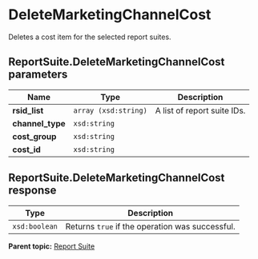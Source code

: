 # DeleteMarketingChannelCost

Deletes a cost item for the selected report suites.

## ReportSuite.DeleteMarketingChannelCost parameters

|Name|Type|Description|
|----|----|-----------|
|**rsid\_list** |`array (xsd:string)` |A list of report suite IDs.|
|**channel\_type** |`xsd:string` | |
|**cost\_group** |`xsd:string` | |
|**cost\_id** |`xsd:string` | |

## ReportSuite.DeleteMarketingChannelCost response

|Type|Description|
|----|-----------|
|`xsd:boolean` |Returns `true` if the operation was successful.|

**Parent topic:** [Report Suite](../../methods/report_suite/r_methods_reportsuite.md)

